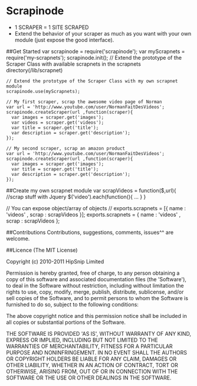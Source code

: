 # Scrapinode 
   - 1 SCRAPER = 1 SITE SCRAPED
   - Extend the behavior of your scraper as much as you want with your own module (just expose the good interface).
 
##Get Started
    var scrapinode = require('scrapinode');
    var myScrapnets = require('my-scrapnets');
    scrapinode.init(); // Extend the prototype of the Scraper Class with available scrapnets in the scrapnets directory(/lib/scrapnet)
    
    // Extend the prototype of the Scraper Class with my own scrapnet module
    scrapinode.use(myScrapnets);
    
    // My first scraper, scrap the awesome video page of Norman
    var url = 'http://www.youtube.com/user/NormanFaitDesVideos';
    scrapinode.createScraper(url ,function(scraper){
      var images = scraper.get('images');
      var videos = scraper.get('videos');
      var title = scraper.get('title');
      var description = scraper.get('description');
    });
    
    // My second scraper, scrap an amazon product
    var url = 'http://www.youtube.com/user/NormanFaitDesVideos';
    scrapinode.createScraper(url ,function(scraper){
      var images = scraper.get('images');
      var title = scraper.get('title');
      var description = scraper.get('description');
    });
    
##Create my own scrapnet module
   var scrapVideos = function($,url){
      //scrap stuff with Jquery
      $('video').each(function(){
       ...
      }
   }
   
   // You can expose object/array of objects 
   // exports.scrapnets = [{ name : 'videos' , scrap : scrapVideos }];
   exports.scrapnets = { name : 'videos' , scrap : scrapVideos };
   
##Contributions
Contributions, suggestions, comments, issues^^ are welcome.

##Licence
(The MIT License)

Copyright (c) 2010-2011 HipSnip Limited

Permission is hereby granted, free of charge, to any person obtaining a copy of this software and associated documentation files (the 'Software'), to deal in the Software without restriction, including without limitation the rights to use, copy, modify, merge, publish, distribute, sublicense, and/or sell copies of the Software, and to permit persons to whom the Software is furnished to do so, subject to the following conditions:

The above copyright notice and this permission notice shall be included in all copies or substantial portions of the Software.

THE SOFTWARE IS PROVIDED 'AS IS', WITHOUT WARRANTY OF ANY KIND, EXPRESS OR IMPLIED, INCLUDING BUT NOT LIMITED TO THE WARRANTIES OF MERCHANTABILITY, FITNESS FOR A PARTICULAR PURPOSE AND NONINFRINGEMENT. IN NO EVENT SHALL THE AUTHORS OR COPYRIGHT HOLDERS BE LIABLE FOR ANY CLAIM, DAMAGES OR OTHER LIABILITY, WHETHER IN AN ACTION OF CONTRACT, TORT OR OTHERWISE, ARISING FROM, OUT OF OR IN CONNECTION WITH THE SOFTWARE OR THE USE OR OTHER DEALINGS IN THE SOFTWARE.
